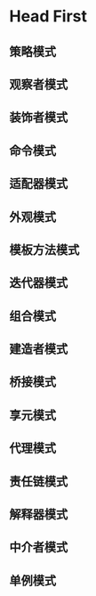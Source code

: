 # Head First

## 策略模式

## 观察者模式

## 装饰者模式

## 命令模式

## 适配器模式

## 外观模式

## 模板方法模式

## 迭代器模式

## 组合模式

## 建造者模式

## 桥接模式

## 享元模式

## 代理模式

## 责任链模式

## 解释器模式

## 中介者模式

## 单例模式
